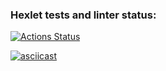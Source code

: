 ### Hexlet tests and linter status:

[![Actions Status](https://github.com/sonyaozzy/frontend-project-lvl2/workflows/hexlet-check/badge.svg)](https://github.com/sonyaozzy/frontend-project-lvl2/actions)

[![asciicast](https://asciinema.org/a/4OEcM1zNlPeGXWBpPfh6W2Cle.svg)](https://asciinema.org/a/4OEcM1zNlPeGXWBpPfh6W2Cle)
